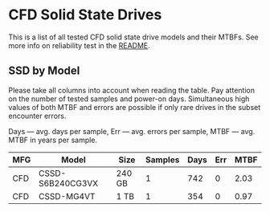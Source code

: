 CFD Solid State Drives
======================

This is a list of all tested CFD solid state drive models and their MTBFs. See
more info on reliability test in the [README](https://github.com/linuxhw/SMART).

SSD by Model
------------

Please take all columns into account when reading the table. Pay attention on the
number of tested samples and power-on days. Simultaneous high values of both MTBF
and errors are possible if only rare drives in the subset encounter errors.

Days — avg. days per sample,
Err  — avg. errors per sample,
MTBF — avg. MTBF in years per sample.

| MFG       | Model              | Size   | Samples | Days  | Err   | MTBF   |
|-----------|--------------------|--------|---------|-------|-------|--------|
| CFD       | CSSD-S6B240CG3VX   | 240 GB | 1       | 742   | 0     | 2.03   |
| CFD       | CSSD-MG4VT         | 1 TB   | 1       | 354   | 0     | 0.97   |
